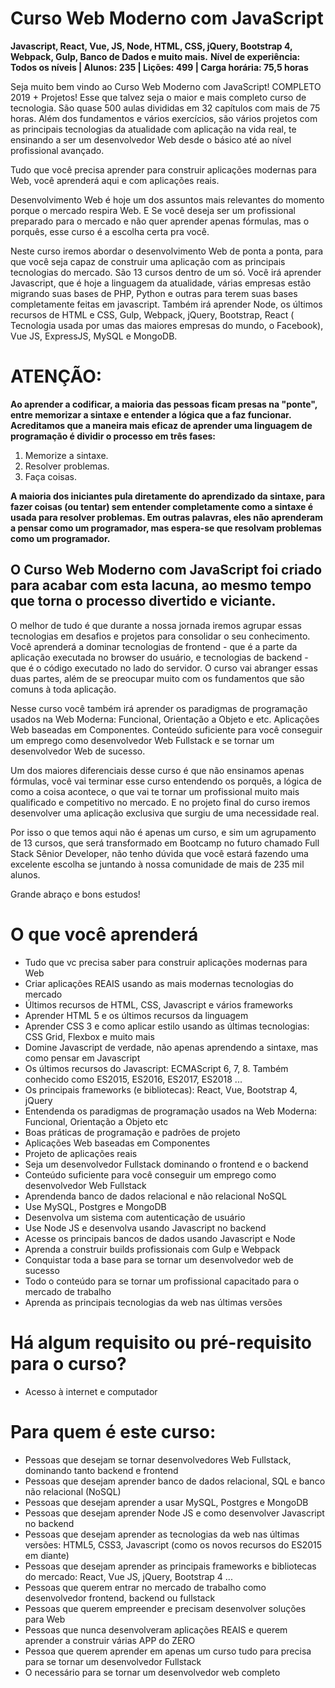 # Curso Web Moderno com JavaScript

**Javascript, React, Vue, JS, Node, HTML, CSS, jQuery, Bootstrap 4, Webpack, Gulp, Banco de Dados e muito mais.**
**Nível de experiência: Todos os níveis | Alunos: 235 | Lições: 499 | Carga horária: 75,5 horas**

Seja muito bem vindo ao Curso Web Moderno com JavaScript! COMPLETO 2019 + Projetos! Esse que talvez seja o maior e mais completo curso de tecnologia. São quase 500 aulas divididas em 32 capítulos com mais de 75 horas. Além dos fundamentos e vários exercícios, são vários projetos com as principais tecnologias da atualidade com aplicação na vida real, te ensinando a ser um desenvolvedor Web desde o básico até ao nível profissional avançado.

Tudo que você precisa aprender para construir aplicações modernas para Web, você aprenderá aqui e com aplicações reais.

Desenvolvimento Web é hoje um dos assuntos mais relevantes do momento porque o mercado respira Web. E Se você deseja ser um profissional preparado para o mercado e não quer aprender apenas fórmulas, mas o porquês, esse curso é a escolha certa pra você.

Neste curso iremos abordar o desenvolvimento Web de ponta a ponta, para que você seja capaz de construir uma aplicação com as principais tecnologias do mercado. São 13 cursos dentro de um só. Você irá aprender Javascript, que é hoje a linguagem da atualidade, várias empresas estão migrando suas bases de PHP, Python e outras para terem suas bases completamente feitas em javascript. Também irá aprender Node, os últimos recursos de HTML e  CSS, Gulp, Webpack, jQuery, Bootstrap, React ( Tecnologia usada por umas das maiores empresas do mundo, o Facebook), Vue JS, ExpressJS, MySQL e MongoDB.

# ATENÇÃO: 
**Ao aprender a codificar, a maioria das pessoas ficam presas na "ponte", entre memorizar a sintaxe e entender a lógica que a faz funcionar. Acreditamos que a maneira mais eficaz de aprender uma linguagem de programação é dividir o processo em três fases:**

1. Memorize a sintaxe.
2. Resolver problemas.
3. Faça coisas.

**A maioria dos iniciantes pula diretamente do aprendizado da sintaxe, para fazer coisas (ou tentar) sem entender completamente como a sintaxe é usada para resolver problemas. Em outras palavras, eles não aprenderam a pensar como um programador, mas espera-se que resolvam problemas como um programador.**

## O Curso Web Moderno com JavaScript foi criado para acabar com esta lacuna, ao mesmo tempo que torna o processo divertido e viciante.

O melhor de tudo é que durante a nossa jornada iremos agrupar essas tecnologias em desafios e projetos para consolidar o seu conhecimento. Você aprenderá a dominar tecnologias de frontend - que é a parte da aplicação executada no browser do usuário, e tecnologias de backend - que é o código executado no lado do servidor. O curso vai abranger essas duas partes, além de se preocupar muito com os fundamentos que são comuns à toda aplicação.

Nesse curso você também irá aprender os paradigmas de programação usados na Web Moderna: Funcional, Orientação a Objeto e etc. Aplicações Web baseadas em Componentes. Conteúdo suficiente para você conseguir um emprego como desenvolvedor Web Fullstack e se tornar um desenvolvedor Web de sucesso.

Um dos maiores diferenciais desse curso é que não ensinamos apenas fórmulas, você vai terminar esse curso entendendo os porquês, a lógica de como a coisa acontece, o que vai te tornar um profissional muito mais qualificado e competitivo no mercado. E no projeto final do curso iremos desenvolver uma aplicação exclusiva que surgiu de uma necessidade real.

Por isso o que temos aqui não é apenas um curso, e sim um agrupamento de 13 cursos, que será transformado em Bootcamp no futuro chamado Full Stack Sênior Developer, não tenho dúvida que você estará fazendo uma excelente escolha se juntando à nossa comunidade de mais de 235 mil alunos.

Grande abraço e bons estudos!

# O que você aprenderá
- Tudo que vc precisa saber para construir aplicações modernas para Web
- Criar aplicações REAIS usando as mais modernas tecnologias do mercado
- Últimos recursos de HTML, CSS, Javascript e vários frameworks
- Aprender HTML 5 e os últimos recursos da linguagem
- Aprender CSS 3 e como aplicar estilo usando as últimas tecnologias: CSS Grid, Flexbox e muito mais
- Domine Javascript de verdade, não apenas aprendendo a sintaxe, mas como pensar em Javascript
- Os últimos recursos do Javascript: ECMAScript 6, 7, 8. Também conhecido como ES2015, ES2016, ES2017, ES2018 ...
- Os principais frameworks (e bibliotecas): React, Vue, Bootstrap 4, jQuery
- Entendenda os paradigmas de programação usados na Web Moderna: Funcional, Orientação a Objeto etc
- Boas práticas de programação e padrões de projeto
- Aplicações Web baseadas em Componentes
- Projeto de aplicações reais
- Seja um desenvolvedor Fullstack dominando o frontend e o backend
- Conteúdo suficiente para você conseguir um emprego como desenvolvedor Web Fullstack
- Aprendenda banco de dados relacional e não relacional NoSQL
- Use MySQL, Postgres e MongoDB
- Desenvolva um sistema com autenticação de usuário
- Use Node JS e desenvolva usando Javascript no backend
- Acesse os principais bancos de dados usando Javascript e Node
- Aprenda a construir builds profissionais com Gulp e Webpack
- Conquistar toda a base para se tornar um desenvolvedor web de sucesso
- Todo o conteúdo para se tornar um profissional capacitado para o mercado de trabalho
- Aprenda as principais tecnologias da web nas últimas versões

# Há algum requisito ou pré-requisito para o curso?
- Acesso à internet e computador

# Para quem é este curso:
- Pessoas que desejam se tornar desenvolvedores Web Fullstack, dominando tanto backend e frontend
- Pessoas que desejam aprender banco de dados relacional, SQL e banco não relacional (NoSQL)
- Pessoas que desejam aprender a usar MySQL, Postgres e MongoDB
- Pessoas que desejam aprender Node JS e como desenvolver Javascript no backend
- Pessoas que desejam aprender as tecnologias da web nas últimas versões: HTML5, CSS3, Javascript (como os novos recursos do ES2015 em diante)
- Pessoas que desejam aprender as principais frameworks e bibliotecas do mercado: React, Vue JS, jQuery, Bootstrap 4 ...
- Pessoas que querem entrar no mercado de trabalho como desenvolvedor frontend, backend ou fullstack
- Pessoas que querem empreender e precisam desenvolver soluções para Web
- Pessoas que nunca desenvolveram aplicações REAIS e querem aprender a construir várias APP do ZERO
- Pessoa que querem aprender em apenas um curso tudo para precisa para se tornar um desenvolvedor Fullstack
- O necessário para se tornar um desenvolvedor web completo